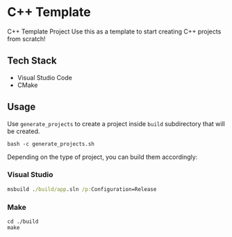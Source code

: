 # C++ Template
C++ Template Project
Use this as a template to start creating C++ projects from scratch!

## Tech Stack
* Visual Studio Code
* CMake

## Usage
Use `generate_projects` to create a project inside `build` subdirectory that will be created.
```/bin/bash
bash -c generate_projects.sh
```
Depending on the type of project, you can build them accordingly:
### Visual Studio
```cmd
msbuild ./build/app.sln /p:Configuration=Release
```
### Make
```/bin/bash
cd ./build
make
```